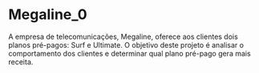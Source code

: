 # Megaline_0
A empresa de telecomunicações, Megaline, oferece aos clientes dois planos pré-pagos: Surf e Ultimate. O objetivo deste projeto é analisar o comportamento dos clientes e determinar qual plano pré-pago gera mais receita.
